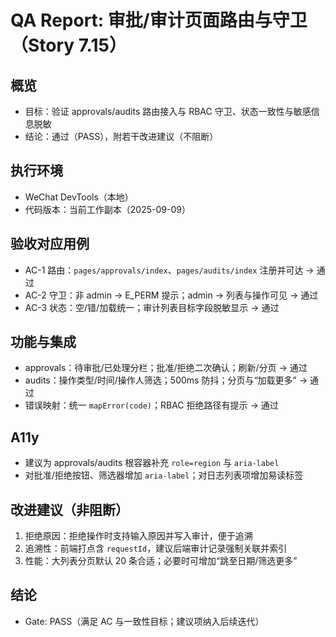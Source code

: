 # QA Report: 审批/审计页面路由与守卫（Story 7.15）

## 概览
- 目标：验证 approvals/audits 路由接入与 RBAC 守卫、状态一致性与敏感信息脱敏
- 结论：通过（PASS），附若干改进建议（不阻断）

## 执行环境
- WeChat DevTools（本地）
- 代码版本：当前工作副本（2025-09-09）

## 验收对应用例
- AC-1 路由：`pages/approvals/index`、`pages/audits/index` 注册并可达 → 通过
- AC-2 守卫：非 admin → E_PERM 提示；admin → 列表与操作可见 → 通过
- AC-3 状态：空/错/加载统一；审计列表目标字段脱敏显示 → 通过

## 功能与集成
- approvals：待审批/已处理分栏；批准/拒绝二次确认；刷新/分页 → 通过
- audits：操作类型/时间/操作人筛选；500ms 防抖；分页与“加载更多” → 通过
- 错误映射：统一 `mapError(code)`；RBAC 拒绝路径有提示 → 通过

## A11y
- 建议为 approvals/audits 根容器补充 `role=region` 与 `aria-label`
- 对批准/拒绝按钮、筛选器增加 `aria-label`；对日志列表项增加易读标签

## 改进建议（非阻断）
1) 拒绝原因：拒绝操作时支持输入原因并写入审计，便于追溯
2) 追溯性：前端打点含 `requestId`，建议后端审计记录强制关联并索引
3) 性能：大列表分页默认 20 条合适；必要时可增加“跳至日期/筛选更多”

## 结论
- Gate: PASS（满足 AC 与一致性目标；建议项纳入后续迭代）

